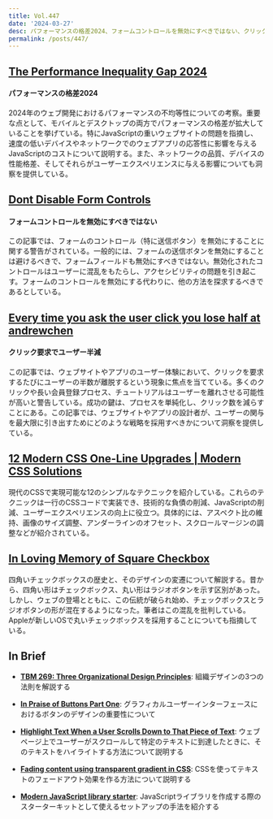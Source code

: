 ```yaml
---
title: Vol.447
date: '2024-03-27'
desc: パフォーマンスの格差2024、フォームコントロールを無効にすべきではない、クリック要求でユーザー半減、ほか計10リンク
permalink: /posts/447/
---
```



## [The Performance Inequality Gap 2024](https://infrequently.org/2024/01/performance-inequality-gap-2024/)
#### パフォーマンスの格差2024

2024年のウェブ開発におけるパフォーマンスの不均等性についての考察。重要な点として、モバイルとデスクトップの両方でパフォーマンスの格差が拡大していることを挙げている。特にJavaScriptの重いウェブサイトの問題を指摘し、速度の低いデバイスやネットワークでのウェブアプリの応答性に影響を与えるJavaScriptのコストについて説明する。また、ネットワークの品質、デバイスの性能格差、そしてそれらがユーザーエクスペリエンスに与える影響についても洞察を提供している。

## [Dont Disable Form Controls](https://adrianroselli.com/2024/02/dont-disable-form-controls.html)
#### フォームコントロールを無効にすべきではない

この記事では、フォームのコントロール（特に送信ボタン）を無効にすることに関する警告がされている。一般的には、フォームの送信ボタンを無効にすることは避けるべきで、フォームフィールドも無効にすべきではない。無効化されたコントロールはユーザーに混乱をもたらし、アクセシビリティの問題を引き起こす。フォームのコントロールを無効にする代わりに、他の方法を探求するべきであるとしている。


## [Every time you ask the user click you lose half at andrewchen](https://andrewchen.com/every-time-you-ask-the-user-click-you-lose-half/)
#### クリック要求でユーザー半減

この記事では、ウェブサイトやアプリのユーザー体験において、クリックを要求するたびにユーザーの半数が離脱するという現象に焦点を当てている。多くのクリックや長い会員登録プロセス、チュートリアルはユーザーを離れさせる可能性が高いと警告している。成功の鍵は、プロセスを単純化し、クリック数を減らすことにある。この記事では、ウェブサイトやアプリの設計者が、ユーザーの関与を最大限に引き出すためにどのような戦略を採用すべきかについて洞察を提供している。

## [12 Modern CSS One-Line Upgrades | Modern CSS Solutions](https://moderncss.dev/12-modern-css-one-line-upgrades/)

現代のCSSで実現可能な12のシンプルなテクニックを紹介している。これらのテクニックは一行のCSSコードで実装でき、技術的な負債の削減、JavaScriptの削減、ユーザーエクスペリエンスの向上に役立つ。具体的には、アスペクト比の維持、画像のサイズ調整、アンダーラインのオフセット、スクロールマージンの調整などが紹介されている。


## [In Loving Memory of Square Checkbox](https://tonsky.me/blog/checkbox/)

四角いチェックボックスの歴史と、そのデザインの変遷について解説する。昔から、四角い形はチェックボックス、丸い形はラジオボタンを示す区別があった。しかし、ウェブの登場とともに、この伝統が破られ始め、チェックボックスとラジオボタンの形が混在するようになった。筆者はこの混乱を批判している。Appleが新しいOSで丸いチェックボックスを採用することについても指摘している。


## In Brief

- **[TBM 269: Three Organizational Design Principles](https://cutlefish.substack.com/p/tbm-269-three-organizational-design)**: 組織デザインの3つの法則を解説する

- **[In Praise of Buttons  Part One](https://www.nubero.ch/blog/009/)**: グラフィカルユーザーインターフェースにおけるボタンのデザインの重要性について

- **[Highlight Text When a User Scrolls Down to That Piece of Text](https://frontendmasters.com/blog/highlight-text-when-a-user-scrolls-down-to-that-piece-of-text/)**: ウェブページ上でユーザーがスクロールして特定のテキストに到達したときに、そのテキストをハイライトする方法について説明する

- **[Fading content using transparent gradient in CSS](https://www.amitmerchant.com/fading-content-using-transparent-gradients-in-css/)**: CSSを使ってテキストのフェードアウト効果を作る方法について説明する

- **[Modern JavaScript library starter](https://advancedweb.hu/modern-javascript-library-starter/)**: JavaScriptライブラリを作成する際のスターターキットとして使えるセットアップの手法を紹介する
